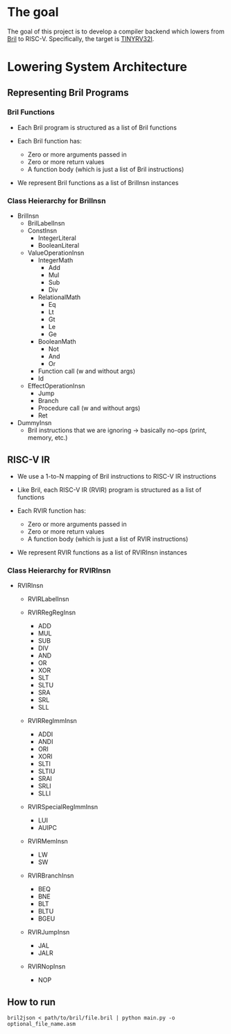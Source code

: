 # The goal
The goal of this project is to develop a compiler backend which lowers from [Bril](https://capra.cs.cornell.edu/bril/) to RISC-V. Specifically, the target is [TINYRV32I](https://www.csl.cornell.edu/courses/ece4750/handouts/ece4750-tinyrv-isa.pdf).

# Lowering System Architecture

## Representing Bril Programs

### Bril Functions

- Each Bril program is structured as a list of Bril functions

- Each Bril function has:
  - Zero or more arguments passed in
  - Zero or more return values
  - A function body (which is just a list of Bril instructions)
- We represent Bril functions as a list of BrilInsn instances

### Class Heierarchy for BrilInsn

- BrilInsn
  - BrilLabelInsn
  - ConstInsn
    - IntegerLiteral
    - BooleanLiteral
  - ValueOperationInsn
    - IntegerMath
      - Add
      - Mul
      - Sub
      - Div
    - RelationalMath
      - Eq
      - Lt
      - Gt
      - Le
      - Ge
    - BooleanMath
      - Not
      - And
      - Or
    - Function call (w and without args)
    - Id
  - EffectOperationInsn
    - Jump
    - Branch
    - Procedure call (w and without args)
    - Ret
- DummyInsn
  - Bril instructions that we are ignoring -> basically no-ops (print, memory, etc.)

## RISC-V IR

- We use a 1-to-N mapping of Bril instructions to RISC-V IR instructions

- Like Bril, each RISC-V IR (RVIR) program is structured as a list of functions
- Each RVIR function has:
  - Zero or more arguments passed in
  - Zero or more return values
  - A function body (which is just a list of RVIR instructions)
- We represent RVIR functions as a list of RVIRInsn instances

### Class Heierarchy for RVIRInsn

- RVIRInsn
  - RVIRLabelInsn
  - RVIRRegRegInsn
    - ADD
    - MUL
    - SUB
    - DIV
    - AND
    - OR
    - XOR
    - SLT
    - SLTU
    - SRA
    - SRL
    - SLL

  - RVIRRegImmInsn
    - ADDI
    - ANDI
    - ORI
    - XORI
    - SLTI
    - SLTIU
    - SRAI
    - SRLI
    - SLLI

  - RVIRSpecialRegImmInsn
    - LUI
    - AUIPC

  - RVIRMemInsn
    - LW
    - SW

  - RVIRBranchInsn
    - BEQ
    - BNE
    - BLT
    - BLTU
    - BGEU

  - RVIRJumpInsn
    - JAL
    - JALR

  - RVIRNopInsn
    - NOP

## How to run

`bril2json < path/to/bril/file.bril | python main.py -o optional_file_name.asm`
